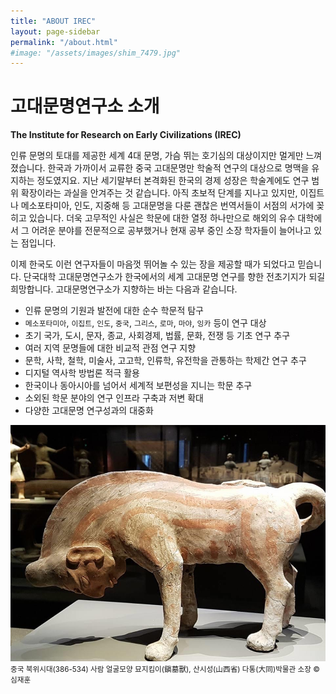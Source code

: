 ```yaml
---
title: "ABOUT IREC"
layout: page-sidebar
permalink: "/about.html"
#image: "/assets/images/shim_7479.jpg"
---
```


고대문명연구소 소개
====

__The Institute for Research on Early Civilizations (IREC)__

인류 문명의 토대를 제공한 세계 4대 문명, 가슴 뛰는 호기심의 대상이지만 멀게만 느껴졌습니다. 한국과 가까이서 교류한 중국 고대문명만 학술적 연구의 대상으로 명맥을 유지하는 정도였지요. 지난 세기말부터 본격화된 한국의 경제 성장은 학술계에도 연구 범위 확장이라는 과실을 안겨주는 것 같습니다. 아직 초보적 단계를 지나고 있지만, 이집트나 메소포타미아, 인도, 지중해 등 고대문명을 다룬 괜찮은 번역서들이 서점의 서가에 꽂히고 있습니다. 더욱 고무적인 사실은 학문에 대한 열정 하나만으로 해외의 유수 대학에서 그 어려운 분야를 전문적으로 공부했거나 현재 공부 중인 소장 학자들이 늘어나고 있는 점입니다.

이제 한국도 이런 연구자들이 마음껏 뛰어놀 수 있는 장을 제공할 때가 되었다고 믿습니다. 단국대학 고대문명연구소가 한국에서의 세계 고대문명 연구를 향한 전초기지가 되길 희망합니다. 고대문명연구소가 지향하는 바는 다음과 같습니다.

* 인류 문명의 기원과 발전에 대한 순수 학문적 탐구
* `메소포타미아`, `이집트`, `인도`, `중국`, `그리스`, `로마`, `마야`, `잉카` 등이 연구 대상
* 초기 국가, 도시, 문자, 종교, 사회경제, 법률, 문화, 전쟁 등 기초 연구 추구
* 여러 지역 문명들에 대한 비교적 관점 연구 지향
* 문학, 사학, 철학, 미술사, 고고학, 인류학, 유전학을 관통하는 학제간 연구 추구
* 디지털 역사학 방법론 적극 활용
* 한국이나 동아시아를 넘어서 세계적 보편성을 지니는 학문 추구
* 소외된 학문 분야의 연구 인프라 구축과 저변 확대
* 다양한 고대문명 연구성과의 대중화 


<p>
<img src="/assets/images/shim_7479.jpg">
<small>중국 북위시대(386-534) 사람 얼굴모양 묘지킴이(鎭墓獸), 산시성(山西省) 다통(大同)박물관 소장 &#169;심재훈</small>
</p>
